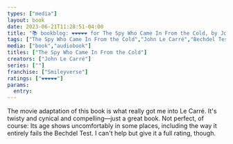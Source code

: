 ```yaml
---
types: ["media"]
layout: book
date: 2023-06-21T11:28:51-04:00
title: "📚 bookblog: ❤️❤️❤️❤️❤️ for The Spy Who Came In From the Cold, by John Le Carré"
tags: ["The Spy Who Came In From the Cold","John Le Carré","Bechdel Test","audiobooks"]
media: ["book","audiobook"]
titles: ["The Spy Who Came In From the Cold"]
creators: ["John Le Carré"]
series: [""]
franchise: ["Smileyverse"]
ratings: ["❤️❤️❤️❤️❤️"]
params:
  entry:
---
```

The movie adaptation of this book is what really got me into Le Carré. It's twisty and cynical and compelling—just a great book. Not perfect, of course: Its age shows uncomfortably in some places, including the way it entirely fails the Bechdel Test. I can't help but give it a full rating, though.
